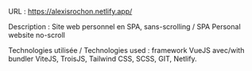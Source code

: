 URL : https://alexisrochon.netlify.app/

Description : Site web personnel en SPA, sans-scrolling / SPA Personal website no-scroll

Technologies utilisée / Technologies used : framework VueJS avec/with bundler ViteJS, TroisJS, Tailwind CSS, SCSS, GIT, Netlify.
